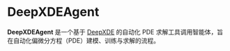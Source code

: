 # DeepXDEAgent

**DeepXDEAgent** 是一个基于 [DeepXDE](https://github.com/lululxvi/deepxde) 的自动化 PDE 求解工具调用智能体，旨在自动化偏微分方程（PDE）建模、训练与求解的流程。



